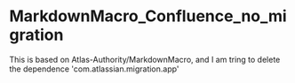 # MarkdownMacro_Confluence_no_migration
This is based on Atlas-Authority/MarkdownMacro, and I am tring to delete the dependence 'com.atlassian.migration.app'
